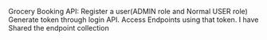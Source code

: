Grocery Booking API:
Register a user(ADMIN role and Normal USER role)
Generate token through login API.
Access Endpoints using that token.
I have Shared the endpoint collection
